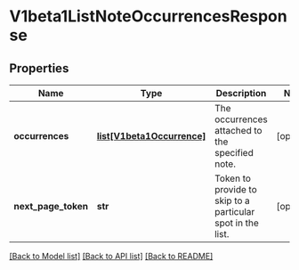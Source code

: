 # V1beta1ListNoteOccurrencesResponse

## Properties
Name | Type | Description | Notes
------------ | ------------- | ------------- | -------------
**occurrences** | [**list[V1beta1Occurrence]**](V1beta1Occurrence.md) | The occurrences attached to the specified note. | [optional] 
**next_page_token** | **str** | Token to provide to skip to a particular spot in the list. | [optional] 

[[Back to Model list]](../README.md#documentation-for-models) [[Back to API list]](../README.md#documentation-for-api-endpoints) [[Back to README]](../README.md)

